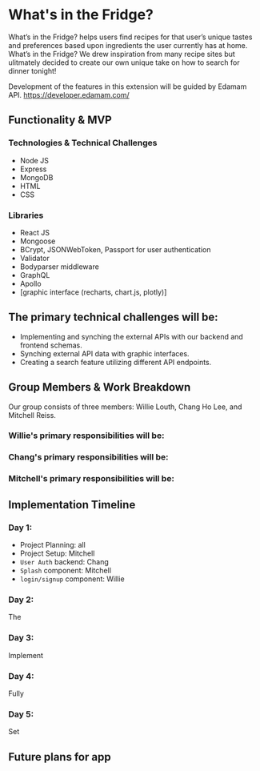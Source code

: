 # What's in the Fridge?

What’s in the Fridge? helps users find recipes for that user’s unique tastes and preferences based upon ingredients the user currently has at home. What’s in the Fridge? We drew inspiration from many recipe sites but ulitmately decided to create our own unique take on how to search for dinner tonight!

Development of the features in this extension will be guided by Edamam API. https://developer.edamam.com/

## Functionality & MVP
### Technologies & Technical Challenges
* Node JS
* Express
* MongoDB
* HTML
* CSS

### Libraries
* React JS
* Mongoose
* BCrypt, JSONWebToken, Passport for user authentication
* Validator
* Bodyparser middleware
* GraphQL
* Apollo
* [graphic interface (recharts, chart.js, plotly)]

 
## The primary technical challenges will be:
* Implementing and synching the external APIs with our backend and frontend schemas.
* Synching external API data with graphic interfaces.
* Creating a search feature utilizing different API endpoints.
 
## Group Members & Work Breakdown
Our group consists of three members: Willie Louth, Chang Ho Lee, and Mitchell Reiss.
### Willie's primary responsibilities will be:
 
### Chang's primary responsibilities will be:
 
### Mitchell's primary responsibilities will be:
 
## Implementation Timeline
### Day 1: 
* Project Planning: all
* Project Setup: Mitchell
* `User Auth` backend: Chang
* `Splash` component: Mitchell
* `login/signup` component: Willie
### Day 2: 
The 
### Day 3: 
Implement 
### Day 4: 
Fully 
### Day 5: 
Set 

## Future plans for app


